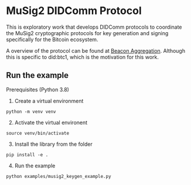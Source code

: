 # MuSig2 DIDComm Protocol

This is exploratory work that develops DIDComm protocols to coordinate the MuSig2 cryptographic protocols for key generation and signing specifically for the Bitcoin ecosystem.

A overview of the protocol can be found at [Beacon Aggregation](./beacon_aggregation_protocol.md). Although this is specific to did:btc1, which is the motivation for this work.

## Run the example

Prerequisites (Python 3.8)

1. Create a virtual environment

`python -m venv venv`

2. Activate the virtual environent

`source venv/bin/activate`

3. Install the library from the folder

`pip install -e .`

4. Run the example

`python examples/musig2_keygen_example.py`





